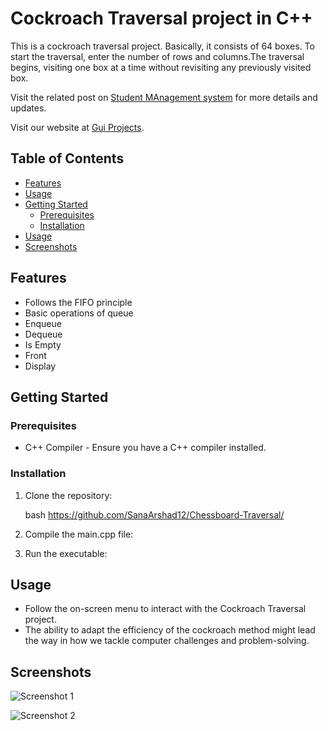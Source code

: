 # Cockroach Traversal project in C++

This is a cockroach traversal project. Basically, it consists of 64 boxes. To start the traversal, enter the number of rows and columns.The traversal begins, visiting one box at a time without revisiting any previously visited box.

Visit the related post on [Student MAnagement system](https://guiprojects.com/student-management-system-in-cpp-using-gui/) for more details and updates.


Visit our website at [Gui Projects](https://guiprojects.com/).


## Table of Contents
- [Features](#features)
- [Usage](#usage)
- [Getting Started](#getting-started)
  - [Prerequisites](#prerequisites)
  - [Installation](#installation)
- [Usage](#usage)
- [Screenshots](#screenshots)

## Features

- Follows the FIFO principle
- Basic operations of queue
 - Enqueue
 - Dequeue
 - Is Empty
 - Front
 - Display


## Getting Started

### Prerequisites

- C++ Compiler - Ensure you have a C++ compiler installed.

### Installation

1. Clone the repository:

    bash
    https://github.com/SanaArshad12/Chessboard-Traversal/
    

2. Compile the main.cpp file:

   

3. Run the executable:

    
## Usage

- Follow the on-screen menu to interact with the Cockroach Traversal project.
- The ability to adapt the efficiency of the cockroach method might lead the way in how we tackle computer challenges and problem-solving.

## Screenshots

![Screenshot 1](https://guiprojects.com/wp-content/uploads/2024/02/bi-8.png)

![Screenshot 2](https://guiprojects.com/wp-content/uploads/2024/02/image-24.png)


